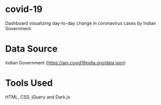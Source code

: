 # covid-19
Dashboard visualizing day-to-day change in coronavirus cases by Indian Government.

# Data Source 
Indian Government (https://api.covid19india.org/data.json)

# Tools Used
HTML, CSS, jQuery and Dark.js
